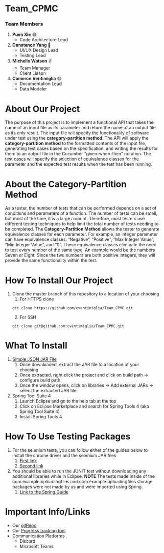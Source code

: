 # Team_CPMC
### Team Members
1. **Puen Xie** :sweat_smile:
	* Code Architecture Lead
2. **Constance Yang** :rainbow:
	* UI/UX Design Lead
	* Testing Lead
3. **Michelle Watson** :v:
	* Team Manager
	* Client Liason
4. **Cameron Ventimiglia** :smile:
	* Documentation Lead
	* Data Modeler
# About Our Project
The purpose of this project is to implement a functional API that takes
the name of an input file as its parameter and return the name of an
output file as its only result. The input file will specify the functionality
of software under test using the **category-partition method**. The API will
apply the **category-partition method** to the formatted contents of the input file,
generating test cases based on the specification, and writing the results for them
to an output file in the Cucumber "given-when-then" notation. The test cases will
specify the selection of equivalence classes for the parameter and the expected test
results when the test has been running.
# About the Category-Partition Method
As a tester, the number of tests that can be performed depends on a set of conditions
and parameters of a function. The number of tests can be small, but most of the time,
it is a large amount. Therefore, most testers use different testing techniques to help
limit the total number of tests needing to be completed. The **Category-Partition Method**
allows the tester to generate equivalence classes for each parameter. For example, an
integer parameter can have equivalence classes: “Negative”, “Positive”, “Max Integer Value”,
“Min Integer Value”, and “0”. These equivalence classes eliminate the need to test every number
of the same type. An example would be the numbers Seven or Eight. Since the two numbers are both
positive integers, they will provide the same functionality within the test.
# How To Install Our Project
1. Clone the master branch of this repository to a location of your choosing
    1. For HTTPS clone
    ```
    git clone https://github.com/cventimiglia/Team_CPMC.git
    ```
    2. For SSH
    ```
    git clone git@github.com:cventimiglia/Team_CPMC.git 
    ```
# What To Install
1. [Simple JSON JAR File](http://www.java2s.com/Code/Jar/j/Downloadjsonsimple111jar.htm)
    1. Once downloaded, extract the JAR file to a location of your choosing.
    2. Once extracted, right click the project and click on build path -> configure build path.
    3. Once the window opens, click on libraries -> Add external JARs -> select the extracted JAR file
2. Spring Tool Suite 4
    1. Launch Eclipse and go to the help tab at the top
    2. Click on Eclipse Marketplace and search for Spring Tools 4 (aka Spring Tool Suite 4)
    3. Install Spring Tools 4
# How To Use Testing Packages
1. For the selenium tests, you can follow either of the guides below to install the chrome driver and the selenium JAR files 
    1. [First link](https://www.guru99.com/installing-selenium-webdriver.html)
    2. [Second link](https://www.browserstack.com/guide/how-to-setup-selenium-in-eclipse)
2. You should be able to run the JUNIT test without downloading any additional libraries while in Eclipse. **NOTE** The tests made inside of the com.example.uploadingfiles and com.example.uploadingfiles.storage packages were not made by us and were imported using Spring.
    1. [Link to the Spring Guide](https://spring.io/guides/gs/uploading-files/)
# Important Info/Links
* Our [gitRepo](https://github.com/cventimiglia/Team_CPMC)
* Our [Progress tracking tool](https://jira.ggc.edu/secure/RapidBoard.jspa?rapidView=93&projectKey=TC&view=planning.nodetail&epics=visible&issueLimit=100)
* Communication Platforms
	* Discord
	* Microsoft Teams
